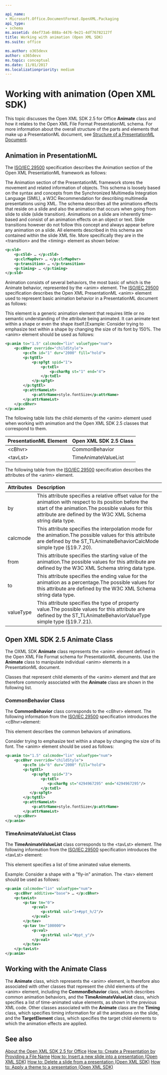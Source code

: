 ```yaml
---

api_name:
- Microsoft.Office.DocumentFormat.OpenXML.Packaging
api_type:
- schema
ms.assetid: d4ef73a6-888a-4476-9e21-4df76782127f
title: Working with animation (Open XML SDK)
ms.suite: office

ms.author: o365devx
author: o365devx
ms.topic: conceptual
ms.date: 11/01/2017
ms.localizationpriority: medium
---
```


# Working with animation (Open XML SDK)

This topic discusses the Open XML SDK 2.5 for Office <span sdata="cer" target="T:DocumentFormat.OpenXml.Presentation.Animate">**Animate** class and how it relates to the Open XML File Format PresentationML schema. For more information about the overall structure of the parts and elements that make up a PresentationML document, see [Structure of a PresentationML Document](structure-of-a-presentationml-document.md).

## Animation in PresentationML

The [ISO/IEC 29500](https://www.iso.org/iso/iso_catalogue/catalogue_tc/catalogue_detail.htm?csnumber=51463) specification describes the Animation section of the Open XML PresentationML framework as follows:

The Animation section of the PresentationML framework stores the movement and related information of objects. This schema is loosely based on the syntax and concepts from the Synchronized Multimedia Integration Language (SMIL), a W3C Recommendation for describing multimedia presentations using XML. The schema describes all the animations effects that reside on a slide and also the animation that occurs when going from slide to slide (slide transition). Animations on a slide are inherently time-based and consist of an animation effects on
an object or text. Slide transitions however do not follow this concept and always appear before any animation on a slide. All elements described in this schema are contained within the slide XML file. More specifically they are in the \<transition\> and the \<timing\> element as shown below:

```xml
<p:sld>  
    <p:cSld> … </p:cSld>  
    <p:clrMapOvr> … </p:clrMapOvr>  
    <p:transition> … </p:transition>  
    <p:timing> … </p:timing>  
</p:sld>
```

Animation consists of several behaviors, the most basic of which is the Animate behavior, represented by the \<anim\> element. The [ISO/IEC 29500](https://www.iso.org/iso/iso_catalogue/catalogue_tc/catalogue_detail.htm?csnumber=51463) specification describes the Open XML PresentationML \<anim\> element used to represent basic animation behavior in a PresentationML document as follows:

This element is a generic animation element that requires little or no semantic understanding of the attribute being animated. It can animate text within a shape or even the shape itself.[Example: Consider trying to emphasize text within a shape by changing the size of its font by 150%. The \<anim\> element should be used as follows:

```xml
<p:anim to="1.5" calcmode="lin" valueType="num">  
    <p:cBhvr override="childStyle">  
        <p:cTn id="1" dur="2000" fill="hold">  
        <p:tgtEl>  
            <p:spTgt spid="1">  
                <p:txEl>  
                    <p:charRg st="1" end="4">  
                </p:txEl>  
            </p:spTgt>  
        </p:tgtEl>  
        <p:attrNameLst>  
            <p:attrName>style.fontSize</p:attrName>  
        </p:attrNameLst>  
    </p:cBhvr>  
</p:anim>
```

The following table lists the child elements of the \<anim\> element used when working with animation and the Open XML SDK 2.5 classes that correspond to them.

| **PresentationML Element** | **Open XML SDK 2.5 Class** |
|:---------------------------|:----------------------------|
|         \<cBhvr\>          |       CommonBehavior       |
|         \<tavLst\>         |    TimeAnimateValueList    |

The following table from the [ISO/IEC 29500](https://www.iso.org/iso/iso_catalogue/catalogue_tc/catalogue_detail.htm?csnumber=51463) specification describes the attributes of the \<anim\> element.

| **Attributes** | **Description**                                             |
|:---------------|:-----------------------------------------------------------------|
| by        | This attribute specifies a relative offset value for the animation with respect to its position before the start of the animation.The possible values for this attribute are defined by the W3C XML Schema string data type. |
| calcmode  | This attribute specifies the interpolation mode for the animation.The possible values for this attribute are defined by the ST_TLAnimateBehaviorCalcMode simple type (§19.7.20).      |
| from      | This attribute specifies the starting value of the animation.The possible values for this attribute are defined by the W3C XML Schema string data type.             |
| to        | This attribute specifies the ending value for the animation as a percentage.The possible values for this attribute are defined by the W3C XML Schema string data type.       |
| valueType | This attribute specifies the type of property value.The possible values for this attribute are defined by the ST_TLAnimateBehaviorValueType simple type (§19.7.21).           |

## Open XML SDK 2.5 Animate Class

The OXML SDK **Animate** class represents the \<anim\> element defined in the Open XML File Format schema for PresentationML documents. Use the **Animate**
class to manipulate individual \<anim\> elements in a PresentationML document.

Classes that represent child elements of the \<anim\> element and that are therefore commonly associated with the **Animate** class are shown in the following list.

### CommonBehavior Class

The **CommonBehavior** class corresponds to the \<cBhvr\> element. The following information from the [ISO/IEC 29500](https://www.iso.org/iso/iso_catalogue/catalogue_tc/catalogue_detail.htm?csnumber=51463) specification introduces the \<cBhvr\>element:

This element describes the common behaviors of animations.  

Consider trying to emphasize text within a shape by changing the size of its font. The \<anim\> element should be used as follows:

```xml
<p:anim to="1.5" calcmode="lin" valueType="num">  
    <p:cBhvr override="childStyle">  
        <p:cTn id="6" dur="2000" fill="hold">  
        <p:tgtEl>  
            <p:spTgt spid="3">  
                <p:txEl>  
                   <p:charRg st="4294967295" end="4294967295"/>  
                </p:txEl>  
           </p:spTgt>  
        </p:tgtEl>  
        <p:attrNameLst>  
            <p:attrName>style.fontSize</p:attrName>  
        </p:attrNameLst>  
    </p:cBhvr>  
</p:anim>
```

### TimeAnimateValueList Class

The **TimeAnimateValueList** class corresponds to the \<tavLst\> element. The following information from the [ISO/IEC 29500](https://www.iso.org/iso/iso_catalogue/catalogue_tc/catalogue_detail.htm?csnumber=51463) specification introduces the \<tavLst\> element:

This element specifies a list of time animated value elements.

Example: Consider a shape with a "fly-in" animation. The \<tav\> element should be used as follows:

```xml
<p:anim calcmode="lin" valueType="num">  
    <p:cBhvr additive="base"> … </p:cBhvr>  
    <p:tavLst>  
        <p:tav tm="0">  
            <p:val>  
                <p:strVal val="1+#ppt_h/2"/>  
            </p:val>  
        </p:tav>  
        <p:tav tm="100000">  
            <p:val>  
                <p:strVal val="#ppt_y"/>  
            </p:val>  
        </p:tav>  
    </p:tavLst>  
</p:anim>
```

## Working with the Animate Class

The **Animate** class, which represents the \<anim\> element, is therefore also associated with other classes that represent the child elements of the \<anim\> element, including the
**CommonBehavior** class, which describes common animation behaviors, and the **TimeAnimateValueList** class, which specifies a list of time-animated value elements, as shown in the previous XML code. Other classes associated with the **Animate** class are the <span sdata="cer" target="T:DocumentFormat.OpenXml.Presentation.Timing">**Timing** class, which specifies timing information for all the animations on the slide, and the <span sdata="cer" target="T:DocumentFormat.OpenXml.Presentation.TargetElement">**TargetElement** class, which specifies the target child elements to which the animation effects are applied.

## See also

[About the Open XML SDK 2.5 for Office](about-the-open-xml-sdk.md)
[How to: Create a Presentation by Providing a File Name](how-to-create-a-presentation-document-by-providing-a-file-name.md)
[How to: Insert a new slide into a presentation (Open XML SDK)](how-to-insert-a-new-slide-into-a-presentation.md)
[How to: Delete a slide from a presentation (Open XML SDK)](how-to-delete-a-slide-from-a-presentation.md)
[How to: Apply a theme to a presentation (Open XML SDK)](how-to-apply-a-theme-to-a-presentation.md)  
